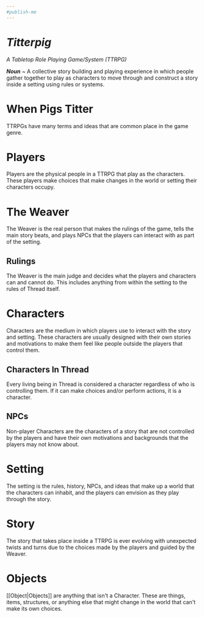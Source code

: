 ```yaml
---
#publish-me
---
```

# *Titterpig*
*A Tabletop Role Playing Game/System (TTRPG)*

***Noun*** ~ A collective story building and playing experience in which people gather together to play as characters to move through and construct a story inside a setting using rules or systems. 
# When Pigs Titter
TTRPGs have many terms and ideas that are common place in the game genre.
# Players
Players are the physical people in a TTRPG that play as the characters. These players make choices that make changes in the world or setting their characters occupy.
# The Weaver
The Weaver is the real person that makes the rulings of the game, tells the main story beats, and plays NPCs that the players can interact with as part of the setting.
## Rulings
The Weaver is the main judge and decides what the players and characters can and cannot do. This includes anything from within the setting to the rules of Thread itself.
# Characters
Characters are the medium in which players use to interact with the story and setting. These characters are usually designed with their own stories and motivations to make them feel like people outside the players that control them.
## Characters In Thread
Every living being in Thread is considered a character regardless of who is controlling them. If it can make choices and/or perform actions, it is a character.
## NPCs
Non-player Characters are the characters of a story that are not controlled by the players and have their own motivations and backgrounds that the players may not know about. 
# Setting
The setting is the rules, history, NPCs, and ideas that make up a world that the characters can inhabit, and the players can envision as they play through the story.
# Story
The story that takes place inside a TTRPG is ever evolving with unexpected twists and turns due to the choices made by the players and guided by the Weaver.
# Objects
[[Object|Objects]] are anything that isn't a Character. These are things, items, structures, or anything else that might change in the world that can't make its own choices.